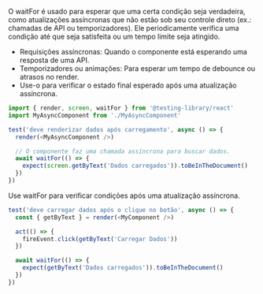 O waitFor é usado para esperar que uma certa condição seja verdadeira, como atualizações assíncronas que não estão sob seu controle direto (ex.: chamadas de API ou temporizadores). Ele periodicamente verifica uma condição até que seja satisfeita ou um tempo limite seja atingido.

- Requisições assíncronas: Quando o componente está esperando uma resposta de uma API.
- Temporizadores ou animações: Para esperar um tempo de debounce ou atrasos no render.
- Use-o para verificar o estado final esperado após uma atualização assíncrona.

```js
import { render, screen, waitFor } from '@testing-library/react'
import MyAsyncComponent from './MyAsyncComponent'

test('deve renderizar dados após carregamento', async () => {
  render(<MyAsyncComponent />)

  // O componente faz uma chamada assíncrona para buscar dados.
  await waitFor(() => {
    expect(screen.getByText('Dados carregados')).toBeInTheDocument()
  })
})
```

Use waitFor para verificar condições após uma atualização assíncrona.

```js
test('deve carregar dados após o clique no botão', async () => {
  const { getByText } = render(<MyComponent />)

  act(() => {
    fireEvent.click(getByText('Carregar Dados'))
  })

  await waitFor(() => {
    expect(getByText('Dados carregados')).toBeInTheDocument()
  })
})
```
